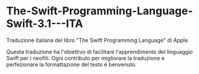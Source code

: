 # The-Swift-Programming-Language-Swift-3.1---ITA
Traduzione italiana del libro "The Swift Programming Language" di Apple. 

Questa traduzione ha l'obiettivo di facilitare l'apprendimento del linguaggio Swift per i neofiti. Ogni contributo per migliorare la traduzione e perfezionare la formattazione del testo è benvenuto.
